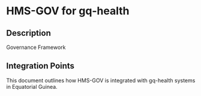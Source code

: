 # HMS-GOV for gq-health

## Description

Governance Framework

## Integration Points

This document outlines how HMS-GOV is integrated with gq-health systems in Equatorial Guinea.

